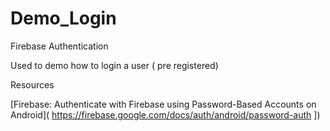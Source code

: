 # Demo_Login
Firebase Authentication 



Used to demo how to login a user ( pre registered)



Resources

[Firebase: Authenticate with Firebase using Password-Based Accounts on Android]( https://firebase.google.com/docs/auth/android/password-auth ])

